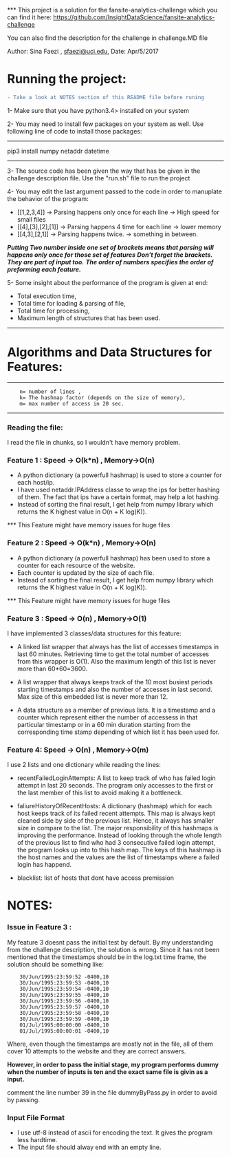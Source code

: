 *** This project is a solution for the fansite-analytics-challenge which you can find it here:
https://github.com/InsightDataScience/fansite-analytics-challenge

You can also find the description for the challenge in challenge.MD file

Author: Sina Faezi , sfaezi@uci.edu, Date:   Apr/5/2017




# Running the project: 
```diff
- Take a look at NOTES section of this README file before runing
```

1- Make sure that you have python3.4> installed on your system

2- You may need to install few packages on your system as well. Use following line of code to install those packages:
***
pip3 install numpy netaddr datetime 
***

3- The source code has been given the way that has be given in the challenge description file. Use the "run.sh" file to run the project

4- You may edit the last argument passed to the code in order to manuplate the behavior of the program:

- [[1,2,3,4]]         -> Parsing happens only once for each line -> High speed for small files
- [[4],[3],[2],[1]] -> Parsing happens 4 time for each line -> lower memory
- [[4,3],[2,1]] -> Parsing happens twice. -> something in between.

 ***Putting Two number inside one set of brackets means that parsing will happens only once for those set of features***
 ***Don't forget the brackets. They are part of input too.***
 ***The order of numbers specifies the order of preforming each feature.***


5- Some insight about the performance of the program is given at end:
- Total execution time,
- Total time for loading & parsing of file, 
- Total time for processing,
- Maximum length of structures that has been used.



-------------------------------

# Algorithms and Data Structures for Features:

***
		n= number of lines ,  
		k= The hashmap factor (depends on the size of memory),
		m= max number of access in 20 sec. 
***

### Reading the file:
I read the file in chunks, so I wouldn't have memory problem.

### Feature 1 : Speed -> O(k*n) , Memory->O(n)
- A python dictionary (a powerfull hashmap) is used to store a counter for each host/ip.
- I have used netaddr.IPAddress  classe to wrap the ips for better hashing of them. The fact that ips have a certain format, may help a lot hashing. 
- Instead of sorting the final result, I get help from numpy library which returns the K highest value in O(n + K log(K)).

*** This Feature might have memory issues for huge files


### Feature 2 : Speed -> O(k*n) , Memory->O(n)
- A python dictionary (a powerfull hashmap) has been used to store a counter for each resource of the website. 
- Each counter is updated by the size of each file.
- Instead of sorting the final result, I get help from numpy library which returns the K highest value in O(n + K log(K)).


*** This Feature might have memory issues for huge files


### Feature 3 : Speed -> O(n) , Memory->O(1)
I have implemented 3 classes/data structures for this feature: 
- A linked list wrapper that always has the list of accesses timestamps in last 60 minutes. Retrieving time to get the total number of accesses from this wrapper is  O(1). Also the maximum length of this list is never more than 60*60=3600.  

- A list wrapper that always keeps track of the 10 most busiest periods starting timestamps and also the number of accesses in last second. Max size of this embedded list is never more than 12.

- A data structure as a member of previous lists. It is a timestamp and a counter which represent either the number of accessess in that particular timestamp or in a 60 min duration starting from the corresponding time stamp depending of which list it has been used for.

### Feature 4: Speed -> O(n) , Memory->O(m)
I use 2  lists and one dictionary while reading the lines:

- recentFailedLoginAttempts: A list to keep track of who has failed login attempt in last 20 seconds. The program only accesses to the first or the last member of this list to avoid making it a bottleneck. 

- faliureHistoryOfRecentHosts: A dictionary (hashmap) which for each host keeps track of its failed recent attempts. This map is always kept cleaned side by side of the previous list. Hence, it always has smaller size in compare to the list. The major responsibility of this hashmaps is improving the performance. Instead of looking through the whole length of the previous list to find who had 3 consecutive failed login attempt, the program looks up into to this hash map. The keys of this hashmap is the host names and the values are the list of timestamps where a failed login has happend.

- blacklist: list of hosts that dont have access premission

# NOTES:
### Issue in Feature 3 :
My feature 3 doesnt pass the initial test by default. By my understanding from the challenge description, the solution is wrong. Since it has not been mentioned that the timestamps should be in the log.txt time frame, the solution should be something like:

		30/Jun/1995:23:59:52 -0400,10
		30/Jun/1995:23:59:53 -0400,10
		30/Jun/1995:23:59:54 -0400,10
		30/Jun/1995:23:59:55 -0400,10
		30/Jun/1995:23:59:56 -0400,10
		30/Jun/1995:23:59:57 -0400,10
		30/Jun/1995:23:59:58 -0400,10
		30/Jun/1995:23:59:59 -0400,10
		01/Jul/1995:00:00:00 -0400,10
		01/Jul/1995:00:00:01 -0400,10

Where, even though the timestamps are mostly not in the file,  all of them cover 10 attempts to the website and they are correct answers.

**However, in order to pass the initial stage, my program performs dummy when the number of inputs is ten and the exact same file is givin as a input.**

comment the line number 39 in the file dummyByPass.py in order to avoid by passing.
### Input File Format
- I use utf-8 instead of ascii for encoding the text. It gives the program less hardtime.
- The input file should alway end with an empty line.
